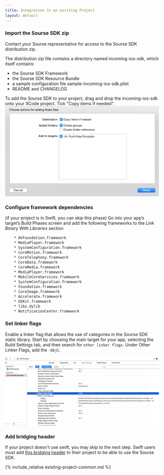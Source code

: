 ```yaml
---
title: Integration in an existing Project
layout: default 
---
```


### Import the Sourse SDK zip ###

Contact your Sourse representative for access to the Sourse SDK distribution zip.

The distribution zip file contains a directory named incoming-ios-sdk, which itself contains:

* the Sourse SDK Framework
* the Sourse SDK Resource Bundle
* a sample configuration file sample-incoming-ios-sdk.plist
* README and CHANGELOG


To add the Sourse SDK to your project, drag and drop the incoming-ios-sdk onto your XCode project. Tick "Copy items if needed".
![Add SDK to project dialog](./images/add_sdk_to_project_dialog.png)


### Configure framework dependencies ###

(if your project is in Swift, you can skip this phase) 
Go into your app’s target’s Build Phases screen and add the following frameworks to
the *Link Binary With Libraries* section

~~~~
	* AVFoundation.framework
	* MediaPlayer.framework
	* SystemConfiguration.framework
	* CoreMotion.framework
	* CoreTelephony.framework
	* CoreData.framework
	* CoreMedia.framework
	* MediaPlayer.framework
	* MobileCoreServices.framework
	* SystemConfiguration.framework
	* Foundation.framework
	* CoreImage.framework
	* Accelerate.framework
	* UIKit.framework
	* libz.dylib
	* NotificationCenter.framework
~~~~

### Set linker flags ###

Enable a linker flag that allows the use of categories in the Sourse SDK static library. 
Start by choosing the main target for your app, selecting the Build Settings tab, and then
 search for `other linker flags`. Under Other Linker Flags, add the `-ObjC`.

![Location ](./images/setup_linker_flag.png)


### Add bridging header ###

If your project doesn't use swift, you may skip to the next step. Swift users must add [this 
bridging header](https://github.com/incoming-inc/ios-sdk/blob/master/Swift/ISDK-Bridging-Header.h) 
to their project to be able to use the Sourse SDK.

{% include_relative existing-project-common.md %}